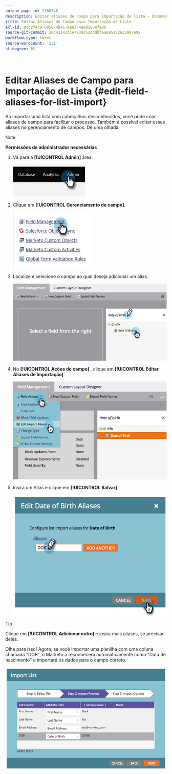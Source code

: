 ```yaml
---
unique-page-id: 2360346
description: Editar aliases de campo para importação de lista - Documentação do Marketo - Documentação do produto
title: Editar Aliases de Campo para Importação de Lista
exl-id: 0cc2f4c8-6858-4b41-bae3-4a8d267efe88
source-git-commit: 20c41143d1e7839352dddbfea0951c2633987692
workflow-type: tm+mt
source-wordcount: '131'
ht-degree: 0%

---
```


# Editar Aliases de Campo para Importação de Lista {#edit-field-aliases-for-list-import}

Ao importar uma lista com cabeçalhos desconhecidos, você pode criar aliases de campo para facilitar o processo. Também é possível editar esses aliases no gerenciamento de campos. Dê uma olhada.

>[!NOTE]
>
>**Permissões de administrador necessárias**

1. Vá para a **[!UICONTROL Admin]** área.

   ![](assets/edit-field-aliases-for-list-import-1.png)

1. Clique em **[!UICONTROL Gerenciamento de campo]**.

   ![](assets/edit-field-aliases-for-list-import-2.png)

1. Localize e selecione o campo ao qual deseja adicionar um alias.

   ![](assets/edit-field-aliases-for-list-import-3.png)

1. No **[!UICONTROL Ações de campo]** , clique em **[!UICONTROL Editar Aliases de Importação]**.

   ![](assets/edit-field-aliases-for-list-import-4.png)

1. Insira um Alias e clique em **[!UICONTROL Salvar]**.

   ![](assets/edit-field-aliases-for-list-import-5.png)

>[!TIP]
>
>Clique em **[!UICONTROL Adicionar outro]** e insira mais aliases, se precisar deles.

Olhe para isso! Agora, se você importar uma planilha com uma coluna chamada &quot;DOB&quot;, o Marketo a reconhecerá automaticamente como &quot;Data de nascimento&quot; e importará os dados para o campo correto.

![](assets/edit-field-aliases-for-list-import-6.png)
